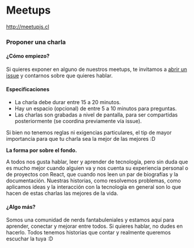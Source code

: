 # Meetups
http://meetupjs.cl

### Proponer una charla

#### ¿Cómo empiezo?

Si quieres exponer en alguno de nuestros meetups, te invitamos a [abrir un issue](https://github.com/JavascriptChile/Meetups/issues) y contarnos sobre que quieres hablar. 

#### Especificaciones

* La charla debe durar entre 15 a 20 minutos.
* Hay un espacio (opcional) de entre 5 a 10 minutos para preguntas.
* Las charlas son grabadas a nivel de pantalla, para ser compartidas posteriormente (se coordina previamente vía issue).

Si bien no tenemos reglas ni exigencias particulares, el tip de mayor importancia para que tu charla sea la mejor de las mejores :D

**La forma por sobre el fondo.**

A todos nos gusta hablar, leer y aprender de tecnología, pero sin duda que es mucho mejor cuando alguien va y nos cuenta su experiencia personal o de proyectos con React, que cuando nos leen un par de biografías y la documentación. Nuestras historias, como resolvemos problemas, como aplicamos ideas y la interacción con la tecnología en general son lo que hacen de estas charlas las mejores de la vida.

#### ¿Algo más?

Somos una comunidad de nerds fantabuleniales y estamos aquí para aprender, conectar y mejorar entre todos. Si quieres hablar, no dudes en hacerlo. Todos tenemos historias que contar y realmente queremos escuchar la tuya :D
